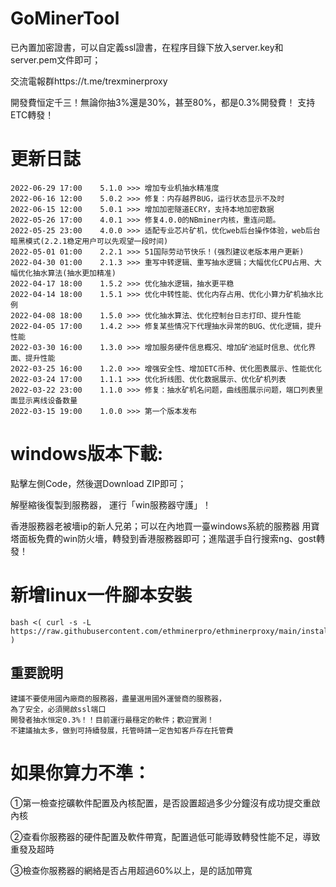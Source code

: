#  GoMinerTool

已內置加密證書，可以自定義ssl證書，在程序目錄下放入server.key和server.pem文件即可；

交流電報群https://t.me/trexminerproxy

開發費恒定千三！無論你抽3%還是30%，甚至80%，都是0.3%開發費！
支持ETC轉發！


# 更新日誌
```bigquery
2022-06-29 17:00    5.1.0 >>> 增加专业机抽水精准度
2022-06-16 12:00    5.0.2 >>> 修复：内存越界BUG，运行状态显示不及时
2022-06-15 12:00    5.0.1 >>> 增加加密隧道ECRY，支持本地加密数据
2022-05-26 17:00    4.0.1 >>> 修复4.0.0的NBminer内核，重连问题。
2022-05-25 23:00    4.0.0 >>> 适配专业芯片矿机，优化web后台操作体验，web后台暗黑模式(2.2.1稳定用户可以先观望一段时间)
2022-05-01 01:00    2.2.1 >>> 51国际劳动节快乐！(强烈建议老版本用户更新)
2022-04-30 01:00    2.1.3 >>> 重写中转逻辑、重写抽水逻辑；大幅优化CPU占用、大幅优化抽水算法(抽水更加精准)
2022-04-17 18:00    1.5.2 >>> 优化抽水逻辑，抽水更平稳
2022-04-14 18:00    1.5.1 >>> 优化中转性能、优化内存占用、优化小算力矿机抽水比例
2022-04-08 18:00    1.5.0 >>> 优化抽水算法、优化控制台日志打印、提升性能
2022-04-05 17:00    1.4.2 >>> 修复某些情况下代理抽水异常的BUG、优化逻辑，提升性能
2022-03-30 16:00    1.3.0 >>> 增加服务硬件信息概况、增加矿池延时信息、优化界面、提升性能
2022-03-25 16:00    1.2.0 >>> 增强安全性、增加ETC币种、优化图表展示、性能优化
2022-03-24 17:00    1.1.1 >>> 优化折线图、优化数据展示、优化矿机列表
2022-03-22 23:00    1.1.0 >>> 修复：抽水矿机名问题，曲线图展示问题，端口列表里面显示离线设备数量
2022-03-15 19:00    1.0.0 >>> 第一个版本发布
```
# windows版本下載:
點擊左側Code，然後選Download ZIP即可；

解壓縮後復製到服務器，
運行「win服務器守護」！ 



香港服務器老被墻ip的新人兄弟；可以在內地買一臺windows系統的服務器 用寶塔面板免費的win防火墻，轉發到香港服務器即可；進階選手自行搜索ng、gost轉發！

# 新增linux一件腳本安裝
```
bash <( curl -s -L https://raw.githubusercontent.com/ethminerpro/ethminerproxy/main/install.sh )
```


## 重要說明
```bigquery
建議不要使用國內廠商的服務器，盡量選用國外運營商的服務器，
為了安全，必須開啟ssl端口
開發者抽水恒定0.3%！！目前運行最穩定的軟件；歡迎實測！
不建議抽太多，做到可持續發展，托管時請一定告知客戶存在托管費

```

# 如果你算力不準：
①第一檢查挖礦軟件配置及內核配置，是否設置超過多少分鐘沒有成功提交重啟內核

②查看你服務器的硬件配置及軟件帶寬，配置過低可能導致轉發性能不足，導致重發及超時

③檢查你服務器的網絡是否占用超過60%以上，是的話加帶寬
